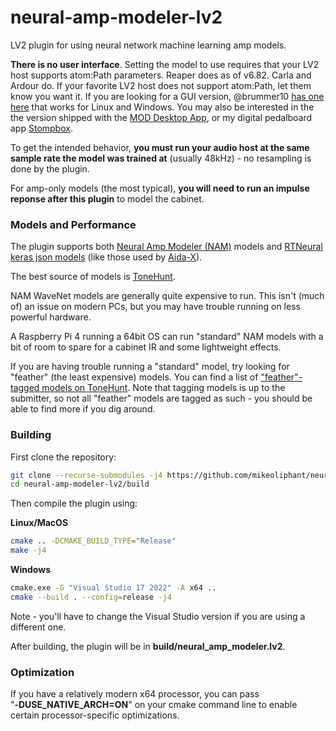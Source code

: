 # neural-amp-modeler-lv2

LV2 plugin for using neural network machine learning amp models.

**There is no user interface**. Setting the model to use requires that your LV2 host supports atom:Path parameters. Reaper does as of v6.82. Carla and Ardour do. If your favorite LV2 host does not support atom:Path, let them know you want it.
If you are looking for a GUI version, @brummer10 [has one here](https://github.com/brummer10/neural-amp-modeler-ui) that works for Linux and Windows. You may also be interested in the the version shipped with the [MOD Desktop App](https://github.com/moddevices/mod-desktop-app), or my digital pedalboard app [Stompbox](https://github.com/mikeoliphant/StompboxUI).

To get the intended behavior, **you must run your audio host at the same sample rate the model was trained at** (usually 48kHz) - no resampling is done by the plugin.

For amp-only models (the most typical), **you will need to run an impulse reponse after this plugin** to model the cabinet.

### Models and Performance

The plugin supports both [Neural Amp Modeler (NAM)](https://github.com/sdatkinson/neural-amp-modeler) models and [RTNeural keras json models](https://github.com/jatinchowdhury18/RTNeural) (like those used by [Aida-X](https://github.com/AidaDSP/AIDA-X)).

The best source of models is [ToneHunt](https://tonehunt.org/).

NAM WaveNet models are generally quite expensive to run. This isn't (much of) an issue on modern PCs, but you may have trouble running on less powerful hardware.

A Raspberry Pi 4 running a 64bit OS can run "standard" NAM models with a bit of room to spare for a cabinet IR and some lightweight effects.

If you are having trouble running a "standard" model, try looking for "feather" (the least expensive) models. You can find a list of ["feather"-tagged models on ToneHunt](https://tonehunt.org/?tags=feather-mdl). Note that tagging models is up to the submitter, so not all "feather" models are tagged as such - you should be able to find more if you dig around.

### Building

First clone the repository:
```bash
git clone --recurse-submodules -j4 https://github.com/mikeoliphant/neural-amp-modeler-lv2
cd neural-amp-modeler-lv2/build
```

Then compile the plugin using:

**Linux/MacOS**
```bash
cmake .. -DCMAKE_BUILD_TYPE="Release"
make -j4
```

**Windows**
```bash
cmake.exe -G "Visual Studio 17 2022" -A x64 ..
cmake --build . --config=release -j4
```

Note - you'll have to change the Visual Studio version if you are using a different one.

After building, the plugin will be in **build/neural_amp_modeler.lv2**.

### Optimization

If you have a relatively modern x64 processor, you can pass "**&#8209;DUSE_NATIVE_ARCH=ON**" on your cmake command line to enable certain processor-specific optimizations.
